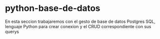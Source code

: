 # python-base-de-datos
En esta seccion trabajaremos con el gesto de base de datos Postgres SQL, lenguaje Python para crear conexion y el CRUD correspondiente con sus querys
